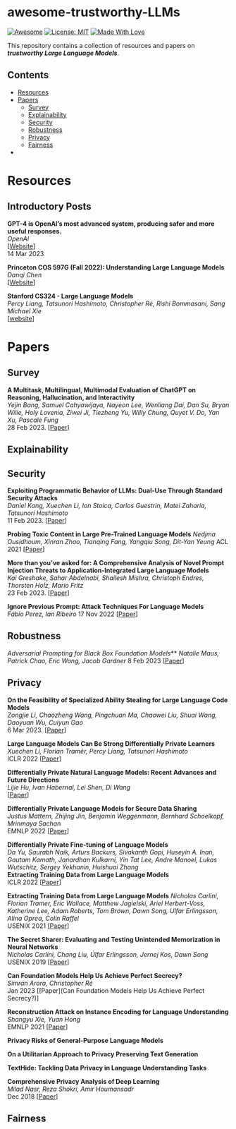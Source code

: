 # awesome-trustworthy-LLMs
[![Awesome](https://cdn.rawgit.com/sindresorhus/awesome/d7305f38d29fed78fa85652e3a63e154dd8e8829/media/badge.svg)](https://github.com/hee9joon/Awesome-Diffusion-Models) 
[![License: MIT](https://img.shields.io/badge/License-MIT-green.svg)](https://opensource.org/licenses/MIT)
[![Made With Love](https://img.shields.io/badge/Made%20With-Love-red.svg)](https://github.com/chetanraj/awesome-github-badges)

This repository contains a collection of resources and papers on ***trustworthy Large Language Models***.

## Contents
- [Resources](#resources)
- [Papers](#papers)
  - [Survey](#survey)
  - [Explainability](#explainability)  
  - [Security](#security)
  - [Robustness](#robustness)
  - [Privacy](#privacy)
  - [Fairness](#fairness)
- 
# Resources
## Introductory Posts
**GPT-4 is OpenAI’s most advanced system, producing safer and more useful responses.** \
*OpenAI* \
[[Website](https://openai.com/product/gpt-4)] \
14 Mar 2023

**Princeton COS 597G (Fall 2022): Understanding Large Language Models** \
*Danqi Chen* \
[[Website](https://www.cs.princeton.edu/courses/archive/fall22/cos597G/lectures/)]

**Stanford CS324 - Large Language Models** \
*Percy Liang,
Tatsunori Hashimoto, Christopher Ré,
 Rishi Bommasani, Sang Michael Xie* \
[[website](https://stanford-cs324.github.io/winter2022/)]
# Papers

## Survey

**A Multitask, Multilingual, Multimodal Evaluation of ChatGPT on Reasoning, Hallucination, and Interactivity** \
*Yejin Bang, Samuel Cahyawijaya, Nayeon Lee, Wenliang Dai, Dan Su, Bryan Wilie, Holy Lovenia, Ziwei Ji, Tiezheng Yu, Willy Chung, Quyet V. Do, Yan Xu, Pascale Fung* \
28 Feb 2023. [[Paper](https://arxiv.org/abs/2302.04023)] 

## Explainability

## Security


**Exploiting Programmatic Behavior of LLMs: Dual-Use Through Standard Security Attacks** \
*Daniel Kang, Xuechen Li, Ion Stoica, Carlos Guestrin, Matei Zaharia, Tatsunori Hashimoto* \
11 Feb 2023. [[Paper](https://arxiv.org/abs/2302.05733)] 

**Probing Toxic Content in Large Pre-Trained Language Models**
*Nedjma Ousidhoum, Xinran Zhao, Tianqing Fang, Yangqiu Song, Dit-Yan Yeung*
ACL 2021 [[Paper](https://aclanthology.org/2021.acl-long.329/)]

**More than you've asked for: A Comprehensive Analysis of Novel Prompt Injection Threats to Application-Integrated Large Language Models** \
*Kai Greshake, Sahar Abdelnabi, Shailesh Mishra, Christoph Endres, Thorsten Holz, Mario Fritz* \
23 Feb 2023. [[Paper](https://arxiv.org/abs/2302.12173)] 

**Ignore Previous Prompt: Attack Techniques For Language Models** \
*Fábio Perez, Ian Ribeiro*
17 Nov 2022 [[Paper](https://arxiv.org/abs/2211.09527)]
## Robustness

*Adversarial Prompting for Black Box Foundation Models***
*Natalie Maus, Patrick Chao, Eric Wong, Jacob Gardner*
8 Feb 2023 [[Paper](https://arxiv.org/abs/2302.04237)]

## Privacy

**On the Feasibility of Specialized Ability Stealing for Large Language Code Models** \
*Zongjie Li, Chaozheng Wang, Pingchuan Ma, Chaowei Liu, Shuai Wang, Daoyuan Wu, Cuiyun Gao* \
6 Mar 2023. [[Paper](https://arxiv.org/abs/2303.03012)] 


**Large Language Models Can Be Strong Differentially Private Learners** \
*Xuechen Li, Florian Tramèr, Percy Liang, Tatsunori Hashimoto* \
ICLR 2022 [[Paper](https://arxiv.org/abs/2110.05679)]

**Differentially Private Natural Language Models: Recent Advances and Future Directions** \
*Lijie Hu, Ivan Habernal, Lei Shen, Di Wang* \
[[Paper](https://arxiv.org/abs/2301.09112)]

**Differentially Private Language Models for Secure Data Sharing** \
*Justus Mattern, Zhijing Jin, Benjamin Weggenmann, Bernhard Schoelkopf, Mrinmaya Sachan* \
EMNLP 2022 [[Paper](https://arxiv.org/abs/2210.13918)] 

**Differentially Private Fine-tuning of Language Models** \
*Da Yu, Saurabh Naik, Arturs Backurs, Sivakanth Gopi, Huseyin A. Inan, Gautam Kamath, Janardhan Kulkarni, Yin Tat Lee, Andre Manoel, Lukas Wutschitz, Sergey Yekhanin, Huishuai Zhang* \
**Extracting Training Data from Large Language Models** \
ICLR 2022 [[Paper](https://arxiv.org/abs/2110.06500)]

**Extracting Training Data from Large Language Models**
*Nicholas Carlini, Florian Tramer, Eric Wallace, Matthew Jagielski, Ariel Herbert-Voss, Katherine Lee, Adam Roberts, Tom Brown, Dawn Song, Ulfar Erlingsson, Alina Oprea, Colin Raffel* \
USENIX 2021 [[Paper](https://arxiv.org/abs/2012.07805)]

**The Secret Sharer: Evaluating and Testing Unintended Memorization in Neural Networks** \
*Nicholas Carlini, Chang Liu, Úlfar Erlingsson, Jernej Kos, Dawn Song* \
USENIX 2019 [[Paper](https://arxiv.org/abs/1802.08232)]

**Can Foundation Models Help Us Achieve Perfect Secrecy?** \
*Simran Arora, Christopher Ré* \
Jan 2023 [[Paper](Can Foundation Models Help Us Achieve Perfect Secrecy?)]

**Reconstruction Attack on Instance Encoding for Language Understanding** \
*Shangyu Xie, Yuan Hong* \
EMNLP 2021 [[Paper](https://aclanthology.org/2021.emnlp-main.154/)]

**Privacy Risks of General-Purpose Language Models**

**On a Utilitarian Approach to Privacy Preserving Text Generation**

**TextHide: Tackling Data Privacy in Language Understanding Tasks**

**Comprehensive Privacy Analysis of Deep Learning**\
*Milad Nasr, Reza Shokri, Amir Houmansadr*\
Dec 2018 [[Paper](https://arxiv.org/abs/1812.00910)]

## Fairness

